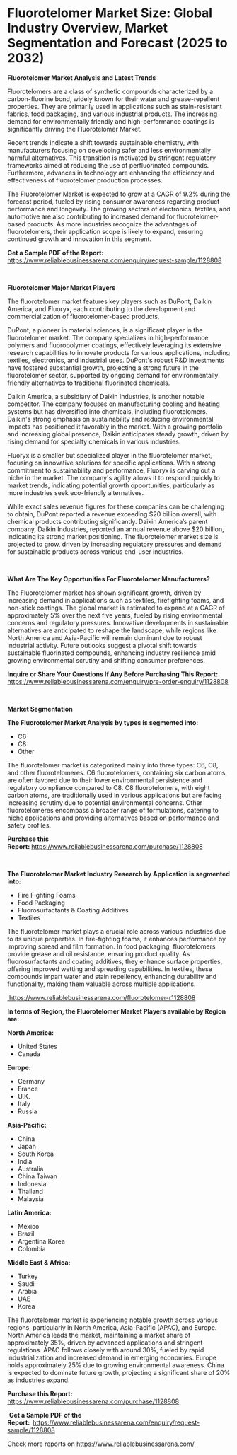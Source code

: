 <p><h1>Fluorotelomer Market Size: Global Industry Overview, Market Segmentation and Forecast (2025 to 2032)</h1></p><p><strong>Fluorotelomer Market Analysis and Latest Trends</strong></p>
<p><p>Fluorotelomers are a class of synthetic compounds characterized by a carbon-fluorine bond, widely known for their water and grease-repellent properties. They are primarily used in applications such as stain-resistant fabrics, food packaging, and various industrial products. The increasing demand for environmentally friendly and high-performance coatings is significantly driving the Fluorotelomer Market.</p><p>Recent trends indicate a shift towards sustainable chemistry, with manufacturers focusing on developing safer and less environmentally harmful alternatives. This transition is motivated by stringent regulatory frameworks aimed at reducing the use of perfluorinated compounds. Furthermore, advances in technology are enhancing the efficiency and effectiveness of fluorotelomer production processes.</p><p>The Fluorotelomer Market is expected to grow at a CAGR of 9.2% during the forecast period, fueled by rising consumer awareness regarding product performance and longevity. The growing sectors of electronics, textiles, and automotive are also contributing to increased demand for fluorotelomer-based products. As more industries recognize the advantages of fluorotelomers, their application scope is likely to expand, ensuring continued growth and innovation in this segment.</p></p>
<p><strong>Get a Sample PDF of the Report:&nbsp;</strong> <a href="https://www.reliablebusinessarena.com/enquiry/request-sample/1128808?utm_campaign=3251&utm_medium=2&utm_source=Github&utm_content=ia&utm_term=31032025&utm_id=fluorotelomer">https://www.reliablebusinessarena.com/enquiry/request-sample/1128808</a></p>
<p>&nbsp;</p>
<p><strong>Fluorotelomer Major Market Players</strong></p>
<p><p>The fluorotelomer market features key players such as DuPont, Daikin America, and Fluoryx, each contributing to the development and commercialization of fluorotelomer-based products.</p><p>DuPont, a pioneer in material sciences, is a significant player in the fluorotelomer market. The company specializes in high-performance polymers and fluoropolymer coatings, effectively leveraging its extensive research capabilities to innovate products for various applications, including textiles, electronics, and industrial uses. DuPont's robust R&D investments have fostered substantial growth, projecting a strong future in the fluorotelomer sector, supported by ongoing demand for environmentally friendly alternatives to traditional fluorinated chemicals.</p><p>Daikin America, a subsidiary of Daikin Industries, is another notable competitor. The company focuses on manufacturing cooling and heating systems but has diversified into chemicals, including fluorotelomers. Daikin's strong emphasis on sustainability and reducing environmental impacts has positioned it favorably in the market. With a growing portfolio and increasing global presence, Daikin anticipates steady growth, driven by rising demand for specialty chemicals in various industries.</p><p>Fluoryx is a smaller but specialized player in the fluorotelomer market, focusing on innovative solutions for specific applications. With a strong commitment to sustainability and performance, Fluoryx is carving out a niche in the market. The company's agility allows it to respond quickly to market trends, indicating potential growth opportunities, particularly as more industries seek eco-friendly alternatives.</p><p>While exact sales revenue figures for these companies can be challenging to obtain, DuPont reported a revenue exceeding $20 billion overall, with chemical products contributing significantly. Daikin America’s parent company, Daikin Industries, reported an annual revenue above $20 billion, indicating its strong market positioning. The fluorotelomer market size is projected to grow, driven by increasing regulatory pressures and demand for sustainable products across various end-user industries.</p></p>
<p>&nbsp;</p>
<p><strong>What Are The Key Opportunities For Fluorotelomer Manufacturers?</strong></p>
<p><p>The Fluorotelomer market has shown significant growth, driven by increasing demand in applications such as textiles, firefighting foams, and non-stick coatings. The global market is estimated to expand at a CAGR of approximately 5% over the next five years, fueled by rising environmental concerns and regulatory pressures. Innovative developments in sustainable alternatives are anticipated to reshape the landscape, while regions like North America and Asia-Pacific will remain dominant due to robust industrial activity. Future outlooks suggest a pivotal shift towards sustainable fluorinated compounds, enhancing industry resilience amid growing environmental scrutiny and shifting consumer preferences.</p></p>
<p><strong>Inquire or Share Your Questions If Any Before Purchasing This Report:</strong> <a href="https://www.reliablebusinessarena.com/enquiry/pre-order-enquiry/1128808?utm_campaign=3251&utm_medium=2&utm_source=Github&utm_content=ia&utm_term=31032025&utm_id=fluorotelomer">https://www.reliablebusinessarena.com/enquiry/pre-order-enquiry/1128808</a></p>
<p>&nbsp;</p>
<p><strong>Market Segmentation</strong></p>
<p><strong>The Fluorotelomer Market Analysis by types is segmented into:</strong></p>
<p><ul><li>C6</li><li>C8</li><li>Other</li></ul></p>
<p><p>The fluorotelomer market is categorized mainly into three types: C6, C8, and other fluorotelomeres. C6 fluorotelomers, containing six carbon atoms, are often favored due to their lower environmental persistence and regulatory compliance compared to C8. C8 fluorotelomers, with eight carbon atoms, are traditionally used in various applications but are facing increasing scrutiny due to potential environmental concerns. Other fluorotelomeres encompass a broader range of formulations, catering to niche applications and providing alternatives based on performance and safety profiles.</p></p>
<p><strong>Purchase this Report:&nbsp;</strong><a href="https://www.reliablebusinessarena.com/purchase/1128808?utm_campaign=3251&utm_medium=2&utm_source=Github&utm_content=ia&utm_term=31032025&utm_id=fluorotelomer">https://www.reliablebusinessarena.com/purchase/1128808</a></p>
<p>&nbsp;</p>
<p><strong>The Fluorotelomer Market Industry Research by Application is segmented into:</strong></p>
<p><ul><li>Fire Fighting Foams</li><li>Food Packaging</li><li>Fluorosurfactants & Coating Additives</li><li>Textiles</li></ul></p>
<p><p>The fluorotelomer market plays a crucial role across various industries due to its unique properties. In fire-fighting foams, it enhances performance by improving spread and film formation. In food packaging, fluorotelomers provide grease and oil resistance, ensuring product quality. As fluorosurfactants and coating additives, they enhance surface properties, offering improved wetting and spreading capabilities. In textiles, these compounds impart water and stain repellency, enhancing durability and functionality, making them valuable across multiple applications.</p></p>
<p><a href="https://www.reliablebusinessarena.com/fluorotelomer-r1128808?utm_campaign=3251&utm_medium=2&utm_source=Github&utm_content=ia&utm_term=31032025&utm_id=fluorotelomer">&nbsp;https://www.reliablebusinessarena.com/fluorotelomer-r1128808</a></p>
<p><strong>In terms of Region, the Fluorotelomer Market Players available by Region are:</strong></p>
<p>
    <p> <strong> North America: </strong>
        <ul>
            <li>United States</li>
            <li>Canada</li>
        </ul>
        </p> 
    <p> <strong> Europe: </strong>
        <ul>
            <li>Germany</li>
            <li>France</li>
            <li>U.K.</li>
            <li>Italy</li>
            <li>Russia</li>
        </ul>
        </p> 
    <p> <strong> Asia-Pacific: </strong>
        <ul>
            <li>China</li>
            <li>Japan</li>
            <li>South Korea</li>
            <li>India</li>
            <li>Australia</li>
            <li>China Taiwan</li>
            <li>Indonesia</li>
            <li>Thailand</li>
            <li>Malaysia</li>
        </ul>
        </p> 
    <p> <strong> Latin America: </strong>
        <ul>
            <li>Mexico</li>
            <li>Brazil</li>
            <li>Argentina Korea</li>
            <li>Colombia</li>
        </ul>
        </p> 
    <p> <strong> Middle East & Africa: </strong>
        <ul>
            <li>Turkey</li>
            <li>Saudi</li>
            <li>Arabia</li>
            <li>UAE</li>
            <li>Korea</li>
        </ul>
    </p>
    </p>
<p><p>The fluorotelomer market is experiencing notable growth across various regions, particularly in North America, Asia-Pacific (APAC), and Europe. North America leads the market, maintaining a market share of approximately 35%, driven by advanced applications and stringent regulations. APAC follows closely with around 30%, fueled by rapid industrialization and increased demand in emerging economies. Europe holds approximately 25% due to growing environmental awareness. China is expected to dominate future growth, projecting a significant share of 20% as industries expand.</p></p>
<p><strong>Purchase this Report: </strong><a href="https://www.reliablebusinessarena.com/purchase/1128808?utm_campaign=3251&utm_medium=2&utm_source=Github&utm_content=ia&utm_term=31032025&utm_id=fluorotelomer">https://www.reliablebusinessarena.com/purchase/1128808</a></p>
<p>&nbsp;<strong>Get a Sample PDF of the Report:&nbsp;&nbsp;</strong><a href="https://www.reliablebusinessarena.com/enquiry/request-sample/1128808?utm_campaign=3251&utm_medium=2&utm_source=Github&utm_content=ia&utm_term=31032025&utm_id=fluorotelomer">https://www.reliablebusinessarena.com/enquiry/request-sample/1128808</a></p>
<p><strong></strong></p>
<p>Check more reports on <a href="https://www.reliablebusinessarena.com/?utm_campaign=3251&utm_medium=2&utm_source=Github&utm_content=ia&utm_term=31032025&utm_id=fluorotelomer">https://www.reliablebusinessarena.com/</a></p>